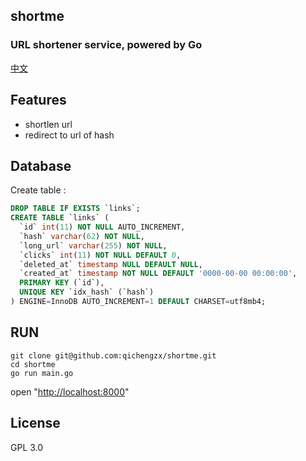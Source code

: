 shortme
---------

### URL shortener service, powered by Go

[中文](./README_ZH.md)

## Features

- shortlen url
- redirect to url of hash

## Database

Create table :

```sql
DROP TABLE IF EXISTS `links`;
CREATE TABLE `links` (
  `id` int(11) NOT NULL AUTO_INCREMENT,
  `hash` varchar(62) NOT NULL,
  `long_url` varchar(255) NOT NULL,
  `clicks` int(11) NOT NULL DEFAULT 0,
  `deleted_at` timestamp NULL DEFAULT NULL,
  `created_at` timestamp NOT NULL DEFAULT '0000-00-00 00:00:00',
  PRIMARY KEY (`id`),
  UNIQUE KEY `idx_hash` (`hash`)
) ENGINE=InnoDB AUTO_INCREMENT=1 DEFAULT CHARSET=utf8mb4;

```

## RUN

```
git clone git@github.com:qichengzx/shortme.git
cd shortme
go run main.go
```

open "[http://localhost:8000](http://localhost:8000)"

## License

GPL 3.0